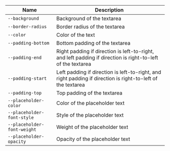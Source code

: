 
| Name | Description |
| --- | --- |
| `--background` | Background of the textarea |
| `--border-radius` | Border radius of the textarea |
| `--color` | Color of the text |
| `--padding-bottom` | Bottom padding of the textarea |
| `--padding-end` | Right padding if direction is left-to-right, and left padding if direction is right-to-left of the textarea |
| `--padding-start` | Left padding if direction is left-to-right, and right padding if direction is right-to-left of the textarea |
| `--padding-top` | Top padding of the textarea |
| `--placeholder-color` | Color of the placeholder text |
| `--placeholder-font-style` | Style of the placeholder text |
| `--placeholder-font-weight` | Weight of the placeholder text |
| `--placeholder-opacity` | Opacity of the placeholder text |

